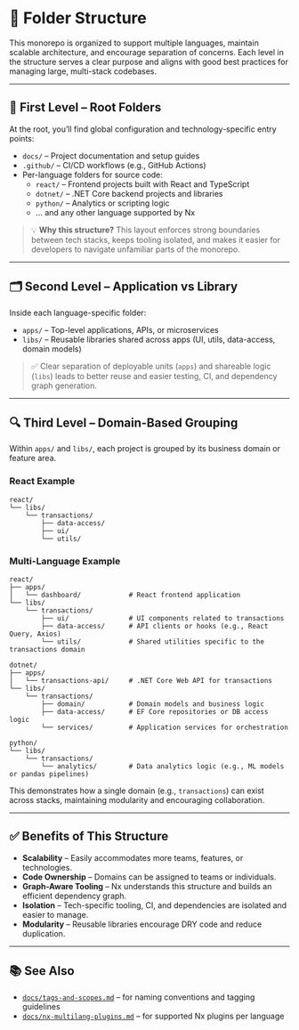 
# 📁 Folder Structure

This monorepo is organized to support multiple languages, maintain scalable architecture, and encourage separation of concerns. Each level in the structure serves a clear purpose and aligns with good best practices for managing large, multi-stack codebases.

---

## 🧱 First Level – Root Folders

At the root, you’ll find global configuration and technology-specific entry points:

- `docs/` – Project documentation and setup guides
- `.github/` – CI/CD workflows (e.g., GitHub Actions)
- Per-language folders for source code:
  - `react/` – Frontend projects built with React and TypeScript
  - `dotnet/` – .NET Core backend projects and libraries
  - `python/` – Analytics or scripting logic
  - ... and any other language supported by Nx

> 💡 **Why this structure?**
> This layout enforces strong boundaries between tech stacks, keeps tooling isolated, and makes it easier for developers to navigate unfamiliar parts of the monorepo.

---

## 🗂️ Second Level – Application vs Library

Inside each language-specific folder:

- `apps/` – Top-level applications, APIs, or microservices
- `libs/` – Reusable libraries shared across apps (UI, utils, data-access, domain models)

> ✅ Clear separation of deployable units (`apps`) and shareable logic (`libs`)
> leads to better reuse and easier testing, CI, and dependency graph generation.

---

## 🔍 Third Level – Domain-Based Grouping

Within `apps/` and `libs/`, each project is grouped by its business domain or feature area.

### React Example

```
react/
└── libs/
    └── transactions/
        ├── data-access/
        ├── ui/
        └── utils/
```

### Multi-Language Example

```
react/
├── apps/
│   └── dashboard/            # React frontend application
└── libs/
    └── transactions/
        ├── ui/               # UI components related to transactions
        ├── data-access/      # API clients or hooks (e.g., React Query, Axios)
        └── utils/            # Shared utilities specific to the transactions domain

dotnet/
├── apps/
│   └── transactions-api/     # .NET Core Web API for transactions
└── libs/
    └── transactions/
        ├── domain/           # Domain models and business logic
        ├── data-access/      # EF Core repositories or DB access logic
        └── services/         # Application services for orchestration

python/
└── libs/
    └── transactions/
        └── analytics/        # Data analytics logic (e.g., ML models or pandas pipelines)
```

This demonstrates how a single domain (e.g., `transactions`) can exist across stacks, maintaining modularity and encouraging collaboration.

---

## ✅ Benefits of This Structure

- **Scalability** – Easily accommodates more teams, features, or technologies.
- **Code Ownership** – Domains can be assigned to teams or individuals.
- **Graph-Aware Tooling** – Nx understands this structure and builds an efficient dependency graph.
- **Isolation** – Tech-specific tooling, CI, and dependencies are isolated and easier to manage.
- **Modularity** – Reusable libraries encourage DRY code and reduce duplication.

---

## 📚 See Also

- [`docs/tags-and-scopes.md`](./tags-and-scopes.md) – for naming conventions and tagging guidelines
- [`docs/nx-multilang-plugins.md`](./nx-multilang-plugins.md) – for supported Nx plugins per language
